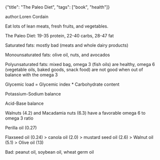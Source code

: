 {"title": "The Paleo Diet", "tags": ["book", "health"]}

author:Loren Cordain

Eat lots of lean meats, fresh fruits, and vegetables.

The Paleo Diet: 19-35 protein, 22-40 carbs, 28-47 fat

Saturated fats: mostly bad (meats and whole dairy products)

Monounsaturated fats: olive oil, nuts, and avocados

Polyunsaturated fats: mixed bag, omega 3 (fish oils) are healthy, omega 6 (vegetable oils, baked goods, snack food) are not good when out of balance with the omega 3

Glycemic load = Glycemic index * Carbohydrate content

Potassium-Sodium balance

Acid-Base balance

Walnuts (4.2) and Macadamia nuts (6.3) have a favorable omega 6 to omega 3 ratio

Perilla oil (0.27)

Flaxseed oil (0.24) > canola oil (2.0) > mustard seed oil (2.6) > Walnut oil (5.1) > Olive oil (13)

Bad: peanut oil, soybean oil, wheat germ oil
